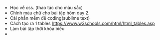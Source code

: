 - Học về css. (thao tác cho màu sắc)
- Chỉnh màu chữ cho bài tập hôm day 2.
- Cài phần mềm để coding(sublime text)
- Cách tạo ra 1 tables
  https://www.w3schools.com/html/html_tables.asp
- Làm bài tập thời khóa biểu
- 
